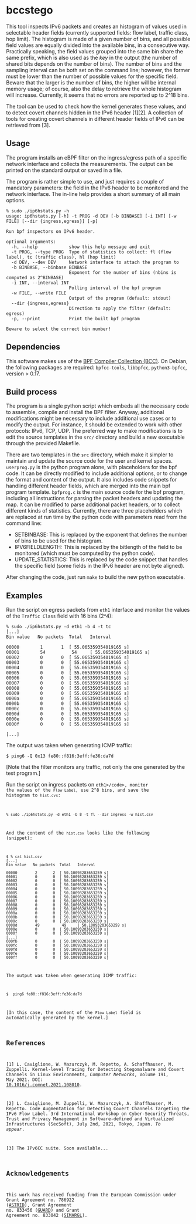 # bccstego

This tool inspects IPv6 packets and creates an histogram of values used in selectable header fields (currently supported fields: flow label, traffic class, hop limit). The histogram is made of a given number of bins, and all possible field values are equally divided into the available bins, in a consecutive way. Practically speaking, the field values grouped into the same bin share the same prefix, which is also used as the <i>key</i> in the output (the number of shared bits depends on the number of bins). 
The number of bins and the sampling interval can be both set on the command line; however, the former must be lower than the number of possible values for the specific field.
Beware that the larger is the number of bins, the higher will be internal memory usage; of course, also the delay to retrieve the whole histogram will increase. Currently, it seems that no errors are reported up to 2^18 bins.

The tool can be used to check how the kernel generates these values, and to detect covert channels hidden in the IPv6 header [1][2]. A collection of tools for creating covert channels in different header fields of IPv6 can be retrieved from [3].

## Usage

The program installs an eBPF filter on the ingress/egress path of a specific network interface and collects the measurements. The output can be printed on the standard output or saved in a file.

The program is rather simple to use, and just requires a couple of mandatory parameters: the field in the IPv6 header to be monitored and the network interface.
The in-line help provides a short summary of all main options.

```Shell
% sudo ./ip6hstats.py -h
usage: ip6hstats.py [-h] -t PROG -d DEV [-b BINBASE] [-i INT] [-w FILE] [--dir {ingress,egress}] [-p]

Run bpf inspectors on IPv6 header.

optional arguments:
  -h, --help            show this help message and exit
  -t PROG, --type PROG  Type of statistics to collect: fl (flow label), tc (traffic class), hl (hop limit)
  -d DEV, --dev DEV     Network interface to attach the program to
  -b BINBASE, --binbase BINBASE
                        Exponent for the number of bins (nbins is computed as 2^BINBASE)
  -i INT, --interval INT
                        Polling interval of the bpf program
  -w FILE, --write FILE
                        Output of the program (default: stdout)
  --dir {ingress,egress}
                        Direction to apply the filter (default: egress)
  -p, --print           Print the built bpf program

Beware to select the correct bin number!
```

## Dependencies

This software makes use of the <A href="https://github.com/iovisor/bcc">BPF Compiler Collection (BCC)</A>. On Debian, the following packages are required: <code>bpfcc-tools</code>, <code>libbpfcc</code>, <code>python3-bpfcc</code>, version > 0.17.

## Build process

The program is a single python script which embeds all the necessary code to assemble, compile and install the BPF filter. Anyway, additional modifications might be necessary to include additional use cases or to modify the output. For instance, it should be extended to work with other protocols: IPv6, TCP, UDP.
The preferred way to make modifications is to edit the source templates in the <code>src/</code> directory and build a new executable through the provided Makefile.

There are two templates in the <code>src</code> directory, which make it simpler to maintain and update the source code for the user and kernel spaces.
<code>userprog.py</code> is the python program alone, with placeholders for the bpf code. 
It can be directly modified to include additional options, or to change the format and content of the output. 
It also includes code snippets for handling different header fields, which are merged into the main bpf program template.
<code>bpfprog.c</code> is the main source code for the bpf program, including all instructions for parsing the packet headers and updating the map. 
It can be modified to parse additional packet headers, or to collect different kinds of statistics. Currently, there are three placeholders which are replaced at run time by the python code with parameters read from the command line:
<ul>
<li>SETBINBASE: This is replaced by the exponent that defines the number of bins to be used for the histogram. 
<li>IPV6FIELDLENGTH: This is replaced by the bitlength of the field to be monitored (which must be computed by the python code).
<li>UPDATE_STATISTICS: This is replaced by the code snippet that handles the specific field (some fields in the IPv6 header are not byte aligned).
</ul>

After changing the code, just run <code>make</code> to build the new python executable.

## Examples

Run the script on egress packets from <code>eth1</code> interface and monitor the values of the <code>Traffic Class</code> field with 16 bins (2^4):

```Shell
% sudo ./ip6hstats.py -d eth1 -b 4 -t tc 
[...]
Bin value	No packets	Total	Interval

00000 		 1 		 1 	[ 55.065359354019165 s]
00001 		 54 		 54 	[ 55.065359354019165 s]
00002 		 0 		 0 	[ 55.065359354019165 s]
00003 		 0 		 0 	[ 55.065359354019165 s]
00004 		 0 		 0 	[ 55.065359354019165 s]
00005 		 0 		 0 	[ 55.065359354019165 s]
00006 		 0 		 0 	[ 55.065359354019165 s]
00007 		 0 		 0 	[ 55.065359354019165 s]
00008 		 0 		 0 	[ 55.065359354019165 s]
00009 		 0 		 0 	[ 55.065359354019165 s]
0000a 		 0 		 0 	[ 55.065359354019165 s]
0000b 		 0 		 0 	[ 55.065359354019165 s]
0000c 		 0 		 0 	[ 55.065359354019165 s]
0000d 		 0 		 0 	[ 55.065359354019165 s]
0000e 		 0 		 0 	[ 55.065359354019165 s]
0000f 		 0 		 0 	[ 55.065359354019165 s]

[...]
```
The output was taken when generating ICMP traffic:

```Shell
$ ping6 -Q 0x13 fe80::f816:3eff:fe36:da7d
```
[Note that the filter monitors any traffic, not only the one generated by the test program.]

Run the script on ingress packets on <code>eth1>/code>, monitor the values of the <code>Flow Label</code>, use 2^8 bins, and save the histogram to <code>hist.cvs</code>:
  
 
```Shell
% sudo ./ip6hstats.py -d eth1 -b 8 -t fl --dir ingress -w hist.csv
```
And the content of the <code>hist.csv</code> looks like the following (snippet):

```Shell
$ % cat hist.csv 
[...]
Bin value	No packets	Total	Interval

00000 		 2 		 2 	[ 50.10093283653259 s]
00001 		 0 		 0 	[ 50.10093283653259 s]
00002 		 0 		 0 	[ 50.10093283653259 s]
00003 		 0 		 0 	[ 50.10093283653259 s]
00004 		 0 		 0 	[ 50.10093283653259 s]
00005 		 0 		 0 	[ 50.10093283653259 s]
00006 		 0 		 0 	[ 50.10093283653259 s]
00007 		 0 		 0 	[ 50.10093283653259 s]
00008 		 0 		 0 	[ 50.10093283653259 s]
00009 		 0 		 0 	[ 50.10093283653259 s]
0000a 		 0 		 0 	[ 50.10093283653259 s]
0000b 		 0 		 0 	[ 50.10093283653259 s]
0000c 		 0 		 0 	[ 50.10093283653259 s]
0000d 		 49 		 49 	[ 50.10093283653259 s]
0000e 		 0 		 0 	[ 50.10093283653259 s]
0000f 		 0 		 0 	[ 50.10093283653259 s]
[...]
000fb 		 0 		 0 	[ 50.10093283653259 s]
000fc 		 0 		 0 	[ 50.10093283653259 s]
000fd 		 0 		 0 	[ 50.10093283653259 s]
000fe 		 0 		 0 	[ 50.10093283653259 s]
000ff 		 0 		 0 	[ 50.10093283653259 s]
```

The output was taken when generating ICMP traffic:

```Shell
$  ping6 fe80::f816:3eff:fe36:da7d
```
[In this case, the content of the <code>Flow Label</code> field is automatically generated by the kernel.]

## References

[1] L. Caviglione, W. Mazurczyk, M. Repetto, A. Schaffhauser, M. Zuppelli. Kernel-level Tracing for Detecting Stegomalware and Covert Channels in Linux Environments, <i>Computer Networks</i>, Volume 191, May 2021. DOI: <A href="https://doi.org/10.1016/j.comnet.2021.108010">10.1016/j.comnet.2021.108010</A>.

[2] L. Caviglione, M. Zuppelli, W. Mazurczyk, A. Shaffhauser, M. Repetto. Code Augmentation for Detecting Covert Channels Targeting the IPv6 Flow Label. 3rd International Workshop on Cyber-Security Threats, Trust and Privacy Management in Software-defined and Virtualized Infrastructures (SecSoft), July 2nd, 2021, Tokyo, Japan. <i>To appear</i>.

[3] The IPv6CC suite. Soon available...

## Acknowledgements

This work has received funding from the European Commission under Grant Agreement no. 786922 (<A href="https://www.astrid-project.eu/">ASTRID</A>), Grant Agreement no. 833456 (<A href="https://guard-project.eu/">GUARD</A>) and Grant Agreement no. 833042 (<A href="https://simargl.eu/">SIMARGL</A>).
